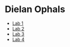 # Dielan Ophals

* [Lab 1](https://github.com/dielanophals/2imd-webtech3-portfolio/tree/master/lab%201)
* [Lab 2](https://github.com/dielanophals/2imd-webtech3-portfolio/tree/master/lab%202)
* [Lab 3](https://github.com/dielanophals/2imd-webtech3-portfolio/tree/master/Lab%203)
* [Lab 4](https://github.com/dielanophals/2imd-webtech3-portfolio/tree/master/Lab%204)
